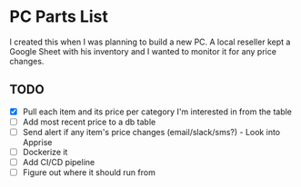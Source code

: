 # PC Parts List
I created this when I was planning to build a new PC. A local reseller kept a Google Sheet with his inventory
and I wanted to monitor it for any price changes.

## TODO
- [x] Pull each item and its price per category I'm interested in from the table
- [ ] Add most recent price to a db table
- [ ] Send alert if any item's price changes (email/slack/sms?) - Look into Apprise
- [ ] Dockerize it
- [ ] Add CI/CD pipeline
- [ ] Figure out where it should run from